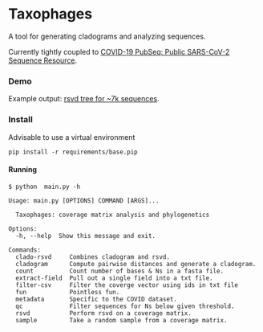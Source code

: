 # Taxophages
A tool for generating cladograms and analyzing sequences.

Currently tightly coupled to [COVID-19 PubSeq: Public SARS-CoV-2 Sequence Resource](http://covid19.genenetwork.org/).

### Demo
Example output: [rsvd tree for ~7k sequences](urbanslug.github.io/taxophages/).


### Install

Advisable to use a virtual environment
```
pip install -r requirements/base.pip
```

#### Running

```
$ python  main.py -h

Usage: main.py [OPTIONS] COMMAND [ARGS]...

  Taxophages: coverage matrix analysis and phylogenetics

Options:
  -h, --help  Show this message and exit.

Commands:
  clado-rsvd     Combines cladogram and rsvd.
  cladogram      Compute pairwise distances and generate a cladogram.
  count          Count number of bases & Ns in a fasta file.
  extract-field  Pull out a single field into a txt file.
  filter-csv     Filter the coverge vector using ids in txt file
  fun            Pointless fun.
  metadata       Specific to the COVID dataset.
  qc             Filter sequences for Ns below given threshold.
  rsvd           Perform rsvd on a coverage matrix.
  sample         Take a random sample from a coverage matrix.
```
